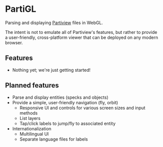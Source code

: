 PartiGL
=======
Parsing and displaying [Partiview](http://virdir.ncsa.illinois.edu/partiview/) files in WebGL.

The intent is not to emulate all of Partiview's features, but rather to provide a user-friendly,
cross-platform viewer that can be deployed on any modern browser.


Features
--------
+ Nothing yet; we're just getting started!


Planned features
----------------
+ Parse and display entities (specks and objects)
+ Provide a simple, user-friendly navigation (fly, orbit)
    + Responsive UI and controls for various screen sizes and input methods
    + List layers
    + Tap/click labels to jump/fly to associated entity
+ Internationalization
    + Multilingual UI
    + Separate language files for labels
